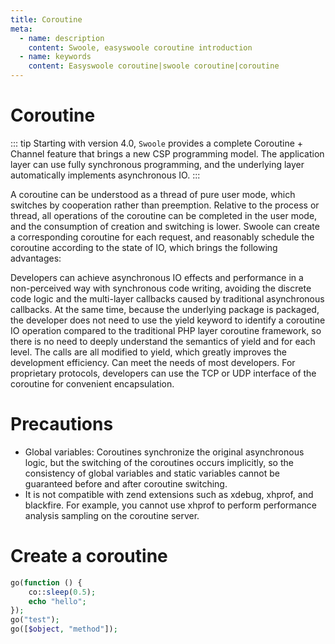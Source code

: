 ```yaml
---
title: Coroutine
meta:
  - name: description
    content: Swoole, easyswoole coroutine introduction
  - name: keywords
    content: Easyswoole coroutine|swoole coroutine|coroutine
---
```


# Coroutine

::: tip
Starting with version 4.0, `Swoole` provides a complete Coroutine + Channel feature that brings a new CSP programming model. The application layer can use fully synchronous programming, and the underlying layer automatically implements asynchronous IO.
:::

A coroutine can be understood as a thread of pure user mode, which switches by cooperation rather than preemption. Relative to the process or thread, all operations of the coroutine can be completed in the user mode, and the consumption of creation and switching is lower. Swoole can create a corresponding coroutine for each request, and reasonably schedule the coroutine according to the state of IO, which brings the following advantages:

Developers can achieve asynchronous IO effects and performance in a non-perceived way with synchronous code writing, avoiding the discrete code logic and the multi-layer callbacks caused by traditional asynchronous callbacks.
At the same time, because the underlying package is packaged, the developer does not need to use the yield keyword to identify a coroutine IO operation compared to the traditional PHP layer coroutine framework, so there is no need to deeply understand the semantics of yield and for each level. The calls are all modified to yield, which greatly improves the development efficiency.
Can meet the needs of most developers. For proprietary protocols, developers can use the TCP or UDP interface of the coroutine for convenient encapsulation.


# Precautions

- Global variables: Coroutines synchronize the original asynchronous logic, but the switching of the coroutines occurs implicitly, so the consistency of global variables and static variables cannot be guaranteed before and after coroutine switching.
- It is not compatible with zend extensions such as xdebug, xhprof, and blackfire. For example, you cannot use xhprof to perform performance analysis sampling on the coroutine server.


# Create a coroutine

```php
go(function () {
    co::sleep(0.5);
    echo "hello";
});
go("test");
go([$object, "method"]);
```